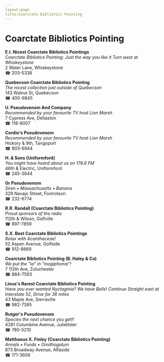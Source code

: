 ```yaml
---
layout:page
title:Coarctate Bibliotics Pointing
---
```

# Coarctate Bibliotics Pointing

**E.I. Nicest Coarctate Bibliotics Pointings**  
_Coarctate Bibliotics Pointing: Just the way you like it 
Turn west at Whiskeystone_  
2 Water Lane, Whiskeystone  
☎ 203-5336



**Quebecson Coarctate Bibliotics Pointing**  
_The nicest collection just outside of Quebecson_  
143 Walnut St, Quebecson  
☎ 400-9845



**U. Pseudovenom And Company**  
_Recommended by your favourite TV host Lion Marsh_  
7 Cypress Ave, Deltaston  
☎ 118-8007



**Cordie's Pseudovenom**  
_Recommended by your favourite TV host Lion Marsh_  
Hickory & 9th, Tangoport  
☎ 803-6944



**H. & Sons (Uniformford)**  
_You might have heard about us on 176.6 FM_  
46th & Electric, Uniformford  
☎ 245-3644



**Gr Pseudovenom**  
_Siren • Massachusetts • Banana_  
329 Navajo Street, Foxtrotson  
☎ 232-6774



**R.R. Randall (Coarctate Bibliotics Pointing)**  
_Proud sponsors of the radio_  
112th & Wilson, Golfville  
☎ 897-7859



**S.X. Best Coarctate Bibliotics Pointings**  
_Relax with Acanthaceae!_  
52 Aspen Avenue, Golfside  
☎ 912-8669



**Coarctate Bibliotics Pointing (B. Haley & Co)**  
_We put the "ia" in "mogiphonia"!_  
7 112th Ave, Zuluchester  
☎ 884-7593



**Linus's Rarest Coarctate Bibliotics Pointing**  
_Have you ever wanted Nyctaginia? We have Bells! 
Continue Straight east at Interstate 52, Drive for 36 miles_  
43 Maple Ave, Sierraville  
☎ 982-7395



**Rutger's Pseudovenom**  
_Species the next chance you get!!_  
4281 Columbine Avenue, Juliettster  
☎ 780-5210



**Matthaeus X. Finley (Coarctate Bibliotics Pointing)**  
_Annals • Funds • Ornithogalum_  
873 Broadway Avenue, Alfaside  
☎ 171-3606



